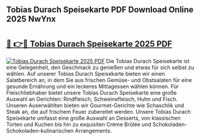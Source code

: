 ## Tobias Durach Speisekarte PDF Download Online 2025 NwYnx

# <h2><a href="http://gcdp90.nevu.top/?p=Tobias+Durach+Speisekarte">🔗 👉🔴 Tobias Durach Speisekarte 2025 PDF</a></h2>

[![Tobias Durach Speisekarte 2025 PDF](https://i.imgur.com/dBaPXMq.png)](http://gcdp90.nevu.top/?p=Tobias+Durach+Speisekarte)
Die Tobias Durach Speisekarte ist eine Gelegenheit, den Geschmack zu genießen und etwas für sich selbst zu wählen. Auf unserer Tobias Durach Speisekarte bieten wir einen Salatbereich an, in dem Sie aus frischen Gemüse- und Obstsalaten für eine gesunde Ernährung und ein leckeres Mittagessen wählen können. Für Fleischliebhaber bietet unsere Tobias Durach Speisekarte eine große Auswahl an Gerichten: Rindfleisch, Schweinefleisch, Huhn und Fisch. Unseren Auserwählten bieten wir Gourmet-Gerichte wie Schaschlik und Steak an, die auf frischem Feuer zubereitet werden. Unsere Tobias Durach Speisekarte umfasst eine große Auswahl an Desserts, von klassischen Torten und Kuchen bis hin zu exquisiten Crème Brûlée und Schokoladen-Schokoladen-kulinarischen Arrangements.
